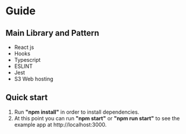 # Guide

## Main Library and Pattern
- React js
- Hooks
- Typescript
- ESLINT
- Jest
- S3 Web hosting

## Quick start
1. Run <b>"npm install"</b>  in order to install dependencies.
2. At this point you can run <b>"npm start"</b> or <b>"npm run start"</b> to see the example app at http://localhost:3000.